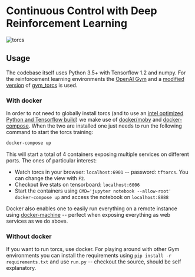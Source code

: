 # Continuous Control with Deep Reinforcement Learning

![torcs](slides/torcs.gif)

## Usage
The codebase itself uses Python 3.5+ with Tensorflow 1.2 and numpy. For the reinforcement learning environments the [OpenAI Gym](https://gym.openai.com/) and a [modified](src/lib/torcs) [version](docker/Dockerfile.torcs) of [gym_torcs](https://github.com/ugo-nama-kun/gym_torcs) is used.

### With docker
In order to not need to globally install torcs (and to use an [intel optimized Python and Tensorflow build](https://hub.docker.com/r/ahoereth/tensorflow/)) we make use of [docker/moby](https://github.com/moby/moby) and [docker-compose](https://github.com/docker/compose). When the two are installed one just needs to run the following command to start the torcs training:

```bash
docker-compose up
```

This will start a total of 4 containers exposing multiple services on different ports. The ones of particular interest:

- Watch torcs in your browser: `localhost:6901` -- password: `tftorcs`. You can change the view with `F2`.
- Checkout live stats on tensorboard: `localhost:6006`
- Start the containers using `CMD='jupyter notebook --allow-root' docker-compose up` and access the notebook on `localhost:8888`

Docker also enables one to easily run everything on a remote instance using [docker-machine](https://github.com/docker/machine) -- perfect when exposing everything as web services as we do above.

### Without docker
If you want to run torcs, use docker. For playing around with other Gym environments you can install the requirements using `pip install -r requirements.txt` and use `run.py` -- checkout the source, should be self explanatory.
